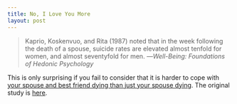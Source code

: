 ```yaml
---
title: No, I Love You More
layout: post
---
```


> Kaprio, Koskenvuo, and Rita (1987) noted that in the week following the death of a spouse, suicide rates are elevated almost tenfold for women, and almost seventyfold for men.
<span id="quote-attribute">—<em>Well-Being: Foundations of Hedonic Psychology</em></span>

This is only surprising if you fail to consider that it is harder to cope with [your spouse and best friend dying than just your spouse dying](/2013/09/07/women-make-better-friends.html). The original study is [here](http://www.ncbi.nlm.nih.gov/pmc/articles/PMC1646890/pdf/amjph00254-0017.pdf).
